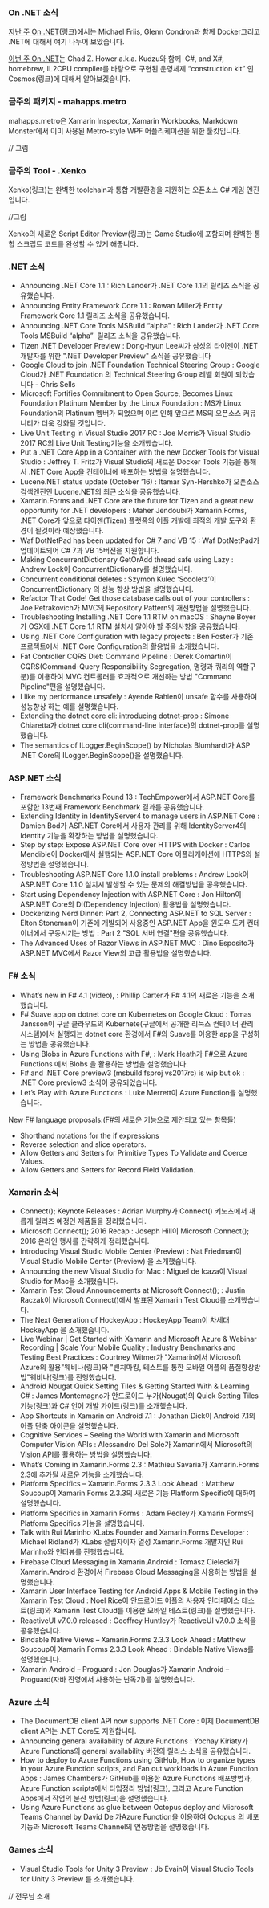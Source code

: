 ### On .NET 소식

[지난 주 On .NET]()(링크)에서는 Michael Friis, Glenn Condron과 함께 Docker그리고 .NET에 대해서 얘기 나누어 보았습니다.

[이번 주 On .NET](링크)는 Chad Z. Hower a.k.a. Kudzu와 함께  C#, and X#, homebrew, IL2CPU compiler를 바탕으로 구현된 운영체제 “construction kit” 인 Cosmos(링크)에 대해서 알아보겠습니다. 

### 금주의 패키지  -  mahapps.metro
mahapps.metro은 Xamarin Inspector, Xamarin Workbooks, Markdown Monster에서 이미 사용된 Metro-style WPF 어플리케이션을 위한 툴킷입니다.

// 그림

### 금주의 Tool - .Xenko

Xenko(링크)는 완벽한 toolchain과 통합 개발환경을 지원하는 오픈소스 C# 게임 엔진입니다.


//그림

Xenko의 새로운 Script Editor Preview(링크)는 Game Studio에 포함되며 완벽한 통합 스크립트 코드를 완성할 수 있게 해줍니다.

### .NET 소식
* Announcing .NET Core 1.1 : Rich Lander가 .NET Core 1.1의 릴리즈 소식을 공유했습니다.
* Announcing Entity Framework Core 1.1 : Rowan Miller가 Entity Framework Core 1.1 릴리즈 소식을 공유했습니다.
* Announcing .NET Core Tools MSBuild “alpha” : Rich Lander가  .NET Core Tools MSBuild “alpha”  릴리즈 소식을 공유했습니다.
* Tizen .NET Developer Preview : Dong-hyun Lee씨가 삼성의 타이젠이  .NET 개발자를 위한 ".NET Developer Preview" 소식을 공유했습니다
* Google Cloud to join .NET Foundation Technical Steering Group :  Google Cloud가 .NET Foundation 의 Technical Steering Group 레벨 회원이 되었습니다 - Chris Sells
* Microsoft Fortifies Commitment to Open Source, Becomes Linux Foundation Platinum Member by the Linux Foundation : MS가 Linux Foundation의 Platinum 멤버가 되었으며 이로 인해 앞으로 MS의 오픈소스 커뮤니티가 더욱 강화될 것입니다.
* Live Unit Testing in Visual Studio 2017 RC : Joe Morris가 Visual Studio 2017 RC의 Live Unit Testing기능을 소개했습니다.
* Put a .NET Core App in a Container with the new Docker Tools for Visual Studio : Jeffrey T. Fritz가 Visual Studio의 새로운 Docker Tools 기능을 통해서 .NET Core App을 컨테이너에 배포하는 방법을 설명했습니다.
* Lucene.NET status update (October ’16) : Itamar Syn-Hershko가 오픈소스 검색엔진인 Lucene.NET의 최근 소식을 공유했습니다.
* Xamarin.Forms and .NET Core are the future for Tizen and a great new opportunity for .NET developers : Maher Jendoubi가 Xamarin.Forms, .NET Core가 앞으로 타이젠(Tizen) 플랫폼의 어플 개발에 최적의 개발 도구와 환경이 될것이라 예상했습니다.
* Waf DotNetPad has been updated for C# 7 and VB 15 : Waf DotNetPad가 업데이트되어 C# 7과 VB 15버전을 지원합니다.
* Making ConcurrentDictionary GetOrAdd thread safe using Lazy : Andrew Lock이 ConcurrentDictionary를 설명했습니다.
* Concurrent conditional deletes : Szymon Kulec ‘Scooletz’이 ConcurrentDictionary 의 성능 향상 방법을 설명했습니다.
* Refactor That Code! Get those database calls out of your controllers : Joe Petrakovich가 MVC의 Repository Pattern의 개선방법을 설명했습니다.
* Troubleshooting Installing .NET Core 1.1 RTM on macOS : Shayne Boyer가 OSX에 .NET Core 1.1 RTM 설치시 알아야 할 주의사항을 공유했습니다.
* Using .NET Core Configuration with legacy projects : Ben Foster가 기존 프로젝트에서  .NET Core Configuration의 활용법을 소개했습니다.
* Fat Controller CQRS Diet: Command Pipeline : Derek Comartin이 CQRS(Command-Query Responsibility Segregation, 명령과 쿼리의 역할구분)를 이용하여 MVC 컨트롤러를 효과적으로 개선하는 방법 "Command Pipeline"편을 설명했습니다.
* I like my performance unsafely : Ayende Rahien이 unsafe 함수를 사용하여 성능향상 하는 예를 설명했습니다.
* Extending the dotnet core cli: introducing dotnet-prop : Simone Chiaretta가 dotnet core cli(command-line interface)의 dotnet-prop를 설명했습니다.
* The semantics of ILogger.BeginScope() by Nicholas Blumhardt가 ASP​.NET Core의 ILogger.BeginScope()을 설명했습니다.


### ASP.NET 소식
* Framework Benchmarks Round 13 : TechEmpower에서 ASP.NET Core를 포함한 13번째 Framework Benchmark 결과를 공유했습니다.
* Extending Identity in IdentityServer4 to manage users in ASP.NET Core : Damien Bod가 ASP.NET Core에서 사용자 관리를 위해 IdentityServer4의 Identity 기능을 확장하는 방법을 설명했습니다.
* Step by step: Expose ASP.NET Core over HTTPS with Docker : Carlos Mendible이 Docker에서 실행되는 ASP.NET Core 어플리케이션에 HTTPS의 설정방법을 설명했습니다.
* Troubleshooting ASP.NET Core 1.1.0 install problems : Andrew Lock이 ASP.NET Core 1.1.0 설치시 발생할 수 있는 문제의 해결방법을 공유했습니다.
* Start using Dependency Injection with ASP.NET Core : Jon Hilton이 ASP.NET Core의 DI(Dependency Injection) 활용법을 설명했습니다.
* Dockerizing Nerd Dinner: Part 2, Connecting ASP.NET to SQL Server : Elton Stoneman이 기존에 개발되어 사용중인  ASP.NET App을 윈도우 도커 컨테이너에서 구동시기는 방법 : Part 2 "SQL 서버 연결"편을 공유했습니다.
* The Advanced Uses of Razor Views in ASP.NET MVC : Dino Esposito가 ASP.NET MVC에서 Razor View의 고급 활용법을 설명했습니다.

### F# 소식
* What’s new in F# 4.1 (video), : Phillip Carter가  F# 4.1의 새로운 기능을 소개했습니다.
* F# Suave app on dotnet core on Kubernetes on Google Cloud : Tomas Jansson이 구글 클라우드의 Kubernete(구글에서 공개한 리눅스 컨테이너 관리 시스템)에서 실행되는 dotnet core 환경에서 F#의 Suave를 이용한 app을 구성하는 방법을 공유했습니다.
* Using Blobs in Azure Functions with F#, : Mark Heath가 F#으로 Azure Functions 에서 Blobs 을 활용하는 방법을 설명했습니다.
* F# and .NET Core preview3 (msbuild fsproj vs2017rc) is wip but ok : .NET Core preview3 소식이 공유되었습니다.
* Let’s Play with Azure Functions : Luke Merrett이 Azure Function을 설명했습니다.

New F# language proposals:(F#의 새로운 기능으로 제안되고 있는 항목들)
* Shorthand notations for the if expressions
* Reverse selection and slice operators.
* Allow Getters and Setters for Primitive Types To Validate and Coerce Values.
* Allow Getters and Setters for Record Field Validation.

### Xamarin 소식
* Connect(); Keynote Releases : Adrian Murphy가 Connect() 키노츠에서 새롭게 릴리즈 예정인 제품들을 정리했습니다.
* Microsoft Connect(); 2016 Recap : Joseph Hill이 Microsoft Connect(); 2016 온라인 행사를 간략하게 정리했습니다.
* Introducing Visual Studio Mobile Center (Preview) : Nat Friedman이 Visual Studio Mobile Center (Preview) 을 소개했습니다.
* Announcing the new Visual Studio for Mac : Miguel de Icaza이 Visual Studio for Mac을 소개했습니다.
* Xamarin Test Cloud Announcements at Microsoft Connect(); : Justin Raczak이 Microsoft Connect()에서 발표된 Xamarin Test Cloud를 소개했습니다.
* The Next Generation of HockeyApp : HockeyApp Team이 차세대 HockeyApp 을 소개했습니다.
* Live Webinar | Get Started with Xamarin and Microsoft Azure & Webinar Recording | Scale Your Mobile Quality : Industry Benchmarks and Testing Best Practices : Courtney Witmer가 "Xamarin에서 Microsoft Azure의 활용"웨비나(링크)와 "밴치마킹, 테스트를 통한 모바일 어플의 품질향상방법"웨비나(링크)를  진행했습니다.
* Android Nougat Quick Setting Tiles & Getting Started With & Learning C# : James Montemagno가 안드로이드 누가(Nougat)의 Quick Setting Tiles기능(링크)과 C# 언어 개발 가이드(링크)를 소개했습니다.
* App Shortcuts in Xamarin on Android 7.1 : Jonathan Dick이 Android 7.1의 어플 단축 아이콘을 설명했습니다.
* Cognitive Services – Seeing the World with Xamarin and Microsoft Computer Vision APIs : Alessandro Del Sole가 Xamarin에서 Microsoft의 Vision API를 활용하는 방법을 설명했습니다.
* What’s Coming in Xamarin.Forms 2.3 : Mathieu Savaria가 Xamarin.Forms 2.3에 추가될 새로운 기능을 소개했습니다.
* Platform Specifics – Xamarin.Forms 2.3.3 Look Ahead  : Matthew Soucoup이  Xamarin.Forms 2.3.3의 새로운 기능 Platform Specific에 대하여 설명했습니다.
* Platform Specifics in Xamarin Forms : Adam Pedley가 Xamarin Forms의 Platform Specifics  기능을 설명했습니다.
* Talk with Rui Marinho XLabs Founder and Xamarin.Forms Developer : Michael Ridland가 XLabs 설립자이자 열성 Xamarin.Forms 개발자인 Rui Marinho와 인터뷰를 진행했습니다.
* Firebase Cloud Messaging in Xamarin.Android : Tomasz Cielecki가 Xamarin.Android 환경에서 Firebase Cloud Messaging을 사용하는 방법을 설명했습니다.
* Xamarin User Interface Testing for Android Apps & Mobile Testing in the Xamarin Test Cloud : Noel Rice이 안드로이드 어플의 사용자 인터페이스 테스트(링크)와 Xamarin Test Cloud를 이용한 모바일 테스트(링크)를 설명했습니다.
* ReactiveUI v7.0.0 released : Geoffrey Huntley가 ReactiveUI v7.0.0 소식을 공유했습니다.
* Bindable Native Views – Xamarin.Forms 2.3.3 Look Ahead : Matthew Soucoup이 Xamarin.Forms 2.3.3 Look Ahead : Bindable Native Views를 설명했습니다.
* Xamarin Android – Proguard : Jon Douglas가 Xamarin Android – Proguard(자바 진영에서 사용하는 난독기)를 설명했습니다.

### Azure 소식
* The DocumentDB client API now supports .NET Core : 이제 DocumentDB client API는 .NET Core도 지원합니다.
* Announcing general availability of Azure Functions : Yochay Kiriaty가 Azure Functions의 general availability 버전의 릴리스 소식을 공유했습니다.
* How to deploy to Azure Functions using GitHub, How to organize types in your Azure Function scripts, and Fan out workloads in Azure Function Apps : James Chambers가 GitHub를 이용한 Azure Functions 배포방법과, Azure Function scripts에서 타입정리 방법(링크), 그리고 Azure Function Apps에서 작업의 분산 방법(링크)을 설명했습니다.
* Using Azure Functions as glue between Octopus deploy and Microsoft Teams Channel by David De 가Azure Function을 이용하여  Octopus 의 배포기능과 Microsoft Teams Channel의 연동방법을 설명했습니다.

### Games 소식
* Visual Studio Tools for Unity 3 Preview : Jb Evain이 Visual Studio Tools for Unity 3 Preview 를 소개했습니다.


// 전무님 소개
